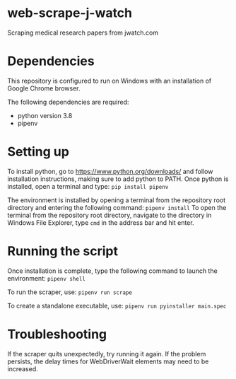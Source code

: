 # web-scrape-j-watch
Scraping medical research papers from jwatch.com

# Dependencies
This repository is configured to run on Windows with an installation of Google Chrome browser.

The following dependencies are required:
- python version 3.8
- pipenv

# Setting up
To install python, go to https://www.python.org/downloads/ and follow installation instructions, making sure to add python to PATH.
Once python is installed, open a terminal and type:
`pip install pipenv`

The environment is installed by opening a terminal from the repository root directory and entering the following command:
`pipenv install`
To open the terminal from the repository root directory, navigate to the directory in Windows File Explorer, type `cmd` in the address bar and hit enter.

# Running the script
Once installation is complete, type the following command to launch the environment:
`pipenv shell`

To run the scraper, use:
`pipenv run scrape`

To create a standalone executable, use:
`pipenv run pyinstaller main.spec`

# Troubleshooting
If the scraper quits unexpectedly, try running it again.
If the problem persists, the delay times for WebDriverWait elements may need to be increased.